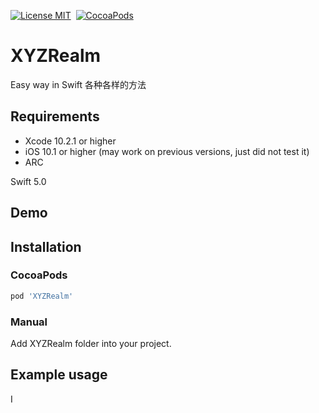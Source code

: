 [![License MIT](https://img.shields.io/badge/license-MIT-green.svg?style=flat)](https://github.com/cywd/FitRefresh/blob/master/LICENSE) 
[![CocoaPods](http://img.shields.io/cocoapods/v/XYZRealm.svg?style=flat)](http://cocoapods.org/?q=XYZRealm)




# XYZRealm
Easy way in Swift
各种各样的方法



## Requirements
* Xcode 10.2.1 or higher
* iOS 10.1 or higher (may work on previous versions, just did not test it)
* ARC

Swift 5.0



## Demo



## Installation

### CocoaPods

``` ruby
pod 'XYZRealm'
```

### Manual

Add XYZRealm folder into your project.

## Example usage
I
